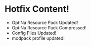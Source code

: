 # Hotfix Content!
- OptiNa Resource Pack Updated!
- OptiNa Resource Pack Compressed!
- Config Files Updated! 
- modpack profile updated!
 